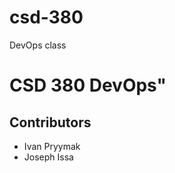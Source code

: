 # csd-380
DevOps class

<h1>CSD 380 DevOps"</h1>
<h2>Contributors</h2>
<ul>
<li>Ivan Pryymak</li>
<li>Joseph Issa</li>
</ul>